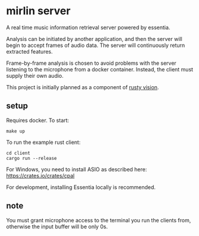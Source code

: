 # mirlin server

A real time music information retrieval server powered by essentia.

Analysis can be initiated by another application, and then the server will begin to accept frames of audio data. The server will continuously return extracted features.

Frame-by-frame analysis is chosen to avoid problems with the server listening to the microphone from a docker container. Instead, the client must supply their own audio. 

This project is initially planned as a component of [rusty vision](https://github.com/julesyoungberg/rusty-vision).

## setup

Requires docker. To start:

```
make up
```

To run the example rust client:

```
cd client
cargo run --release
```

For Windows, you need to install ASIO as described here: https://crates.io/crates/cpal

For development, installing Essentia locally is recommended. 

## note

You must grant microphone access to the terminal you run the clients from, otherwise the input buffer will be only 0s.
